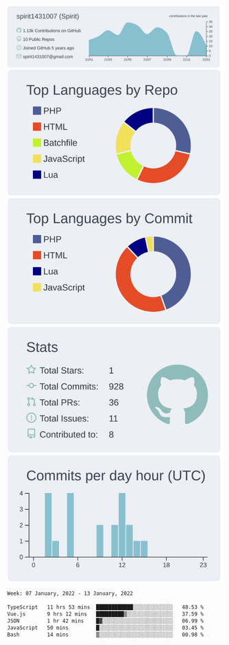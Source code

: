[![](https://raw.githubusercontent.com/spirit1431007/spirit1431007/master/profile-summary-card-output/nord_bright/0-profile-details.svg)](https://git.io/spiritx)
[![](https://raw.githubusercontent.com/spirit1431007/spirit1431007/master/profile-summary-card-output/nord_bright/1-repos-per-language.svg)](https://git.io/spiritx) [![](https://raw.githubusercontent.com/spirit1431007/spirit1431007/master/profile-summary-card-output/nord_bright/2-most-commit-language.svg)](https://git.io/spiritx)
[![](https://raw.githubusercontent.com/spirit1431007/spirit1431007/master/profile-summary-card-output/nord_bright/3-stats.svg)](https://git.io/spiritx) [![](https://raw.githubusercontent.com/spirit1431007/spirit1431007/master/profile-summary-card-output/nord_bright/4-productive-time.svg)](https://git.io/spiritx)

<!--START_SECTION:waka-->
```text
Week: 07 January, 2022 - 13 January, 2022

TypeScript   11 hrs 53 mins  ████████████░░░░░░░░░░░░░   48.53 % 
Vue.js       9 hrs 12 mins   █████████▒░░░░░░░░░░░░░░░   37.59 % 
JSON         1 hr 42 mins    █▓░░░░░░░░░░░░░░░░░░░░░░░   06.99 % 
JavaScript   50 mins         █░░░░░░░░░░░░░░░░░░░░░░░░   03.45 % 
Bash         14 mins         ▒░░░░░░░░░░░░░░░░░░░░░░░░   00.98 % 
```
<!--END_SECTION:waka-->
